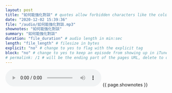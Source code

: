 ```yaml
---
layout: post
title: "如何能強化對談" # quotes allow forbidden characters like the colon
date: "2020-12-02 15:39:36"
file: "/audio/如何能強化對談.mp3"
shownotes: "如何能強化對談"
summary: "如何能強化對談"
duration: "file_duration" # audio length in min:sec
length: "file_length" # filesize in bytes
explicit: "no" # change to yes to flag with the explicit tag
block: "no" # change to yes to keep an episode from showing up in iTunes
# permalink: /1 # will be the ending part of the pages URL, delete to default to the title
---
```


<audio controls>
<source src="{{site.url}}{{site.baseurl}}{{ page.file }}" type="audio/x-mp3">
Your browser does not support the audio element.
</audio>
{{ page.shownotes }}
